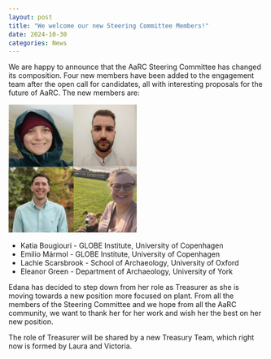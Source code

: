 ```yaml
---
layout: post
title: "We welcome our new Steering Committee Members!"
date: 2024-10-30
categories: News 
---
```


We are happy to announce that the AaRC Steering Committee has changed its composition. Four new members have been added to the engagement team after the open 
call for candidates, all with interesting proposals for the future of AaRC. The new members are:

<img src="/assets/media/new_sc_members.png" class="center" width="50%" >

* Katia Bougiouri - GLOBE Institute, University of Copenhagen
* Emilio Mármol - GLOBE Institute, University of Copenhagen
* Lachie Scarsbrook - School of Archaeology, University of Oxford
* Eleanor Green - Department of Archaeology, University of York

Edana has decided to step down from her role as Treasurer as she is moving towards a new position more focused on plant. From all the members of 
the Steering Committee and we hope from all the AaRC community, we want to thank her for her work and wish her the best on her new position. 

The role of Treasurer will be shared by a new Treasury Team, which right now is formed by Laura and Victoria. 

